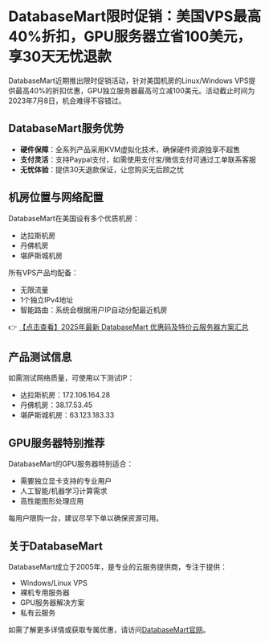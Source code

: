 # DatabaseMart限时促销：美国VPS最高40%折扣，GPU服务器立省100美元，享30天无忧退款

DatabaseMart近期推出限时促销活动，针对美国机房的Linux/Windows VPS提供最高40%的折扣优惠，GPU独立服务器最高可立减100美元。活动截止时间为2023年7月8日，机会难得不容错过。

## DatabaseMart服务优势

- **硬件保障**：全系列产品采用KVM虚拟化技术，确保硬件资源独享不超售
- **支付灵活**：支持Paypal支付，如需使用支付宝/微信支付可通过工单联系客服
- **无忧体验**：提供30天退款保证，让您购买无后顾之忧

## 机房位置与网络配置

DatabaseMart在美国设有多个优质机房：
- 达拉斯机房
- 丹佛机房  
- 堪萨斯城机房

所有VPS产品均配备：
- 无限流量
- 1个独立IPv4地址
- 智能路由：系统会根据用户IP自动分配最近机房

👉 [【点击查看】2025年最新 DatabaseMart 优惠码及特价云服务器方案汇总](https://bit.ly/DatabaseMart)

## 产品测试信息

如需测试网络质量，可使用以下测试IP：
- 达拉斯机房：172.106.164.28
- 丹佛机房：38.17.53.45  
- 堪萨斯城机房：63.123.183.33

## GPU服务器特别推荐

DatabaseMart的GPU服务器特别适合：
- 需要独立显卡支持的专业用户
- 人工智能/机器学习计算需求
- 高性能图形处理应用

每用户限购一台，建议尽早下单以确保资源可用。

## 关于DatabaseMart

DatabaseMart成立于2005年，是专业的云服务提供商，专注于提供：
- Windows/Linux VPS
- 裸机专用服务器
- GPU服务器解决方案
- 私有云服务

如需了解更多详情或获取专属优惠，请访问[DatabaseMart官网](https://bit.ly/DatabaseMart)。